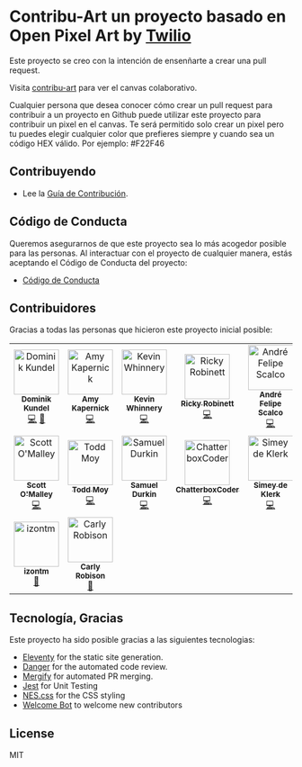 # Contribu-Art un proyecto basado en Open Pixel Art by [Twilio](https://www.twilio.com)



Este proyecto se creo con la intención de ensenñarte a crear una pull request.

Visita [contribu-art](https://contribu-art.vercel.app) para ver el canvas colaborativo.

Cualquier persona que desea conocer cómo crear un pull request para contribuir a un proyecto en Github puede utilizar este proyecto para contribuir un pixel en el canvas. Te será permitido solo crear un pixel pero tu puedes elegir cualquier color que prefieres siempre y cuando sea un código HEX válido. Por ejemplo: #F22F46


## Contribuyendo

- Lee la [Guía de Contribución](docs/es/CONTRIBUTING.md).

## Código de Conducta
Queremos asegurarnos de que este proyecto sea lo más acogedor posible para las personas. Al interactuar con el proyecto de cualquier manera, estás aceptando el Código de Conducta del proyecto:

- [Código de Conducta](docs/es/CODE_OF_CONDUCT.md)


## Contribuidores

Gracias a todas las personas que hicieron este proyecto inicial posible:

<!-- ALL-CONTRIBUTORS-LIST:START - Do not remove or modify this section -->
<!-- prettier-ignore -->
<table>
  <tr>
    <td align="center"><a href="https://dkundel.com"><img src="https://avatars3.githubusercontent.com/u/1505101?v=4" width="80px;" alt="Dominik Kundel"/><br /><sub><b>Dominik Kundel</b></sub></a><br /><a href="https://github.com/twilio-labs/open-pixel-art/commits?author=dkundel" title="Code">💻</a> <a href="#ideas-dkundel" title="Ideas, Planning, & Feedback">🤔</a></td>
    <td align="center"><a href="https://aimhigherwebdesign.com.au"><img src="https://avatars2.githubusercontent.com/u/15953185?v=4" width="80px;" alt="Amy Kapernick"/><br /><sub><b>Amy Kapernick</b></sub></a><br /><a href="https://github.com/twilio-labs/open-pixel-art/commits?author=amykapernick" title="Code">💻</a></td>
    <td align="center"><a href="https://github.com/kwhinnery"><img src="https://avatars3.githubusercontent.com/u/29193?v=4" width="80px;" alt="Kevin Whinnery"/><br /><sub><b>Kevin Whinnery</b></sub></a><br /><a href="https://github.com/twilio-labs/open-pixel-art/commits?author=kwhinnery" title="Code">💻</a></td>
    <td align="center"><a href="http://rickyrobinett.com"><img src="https://avatars3.githubusercontent.com/u/838096?v=4" width="80px;" alt="Ricky Robinett"/><br /><sub><b>Ricky Robinett</b></sub></a><br /><a href="https://github.com/twilio-labs/open-pixel-art/commits?author=rickyrobinett" title="Code">💻</a></td>
    <td align="center"><a href="https://github.com/andrescalco"><img src="https://avatars1.githubusercontent.com/u/10577705?v=4" width="80px;" alt="André Felipe Scalco"/><br /><sub><b>André Felipe Scalco</b></sub></a><br /><a href="https://github.com/twilio-labs/open-pixel-art/commits?author=andrescalco" title="Code">💻</a></td>
    <td align="center"><a href="https://gustiaux.com"><img src="https://avatars0.githubusercontent.com/u/26365722?v=4" width="80px;" alt="Teddy Gustiaux"/><br /><sub><b>Teddy Gustiaux</b></sub></a><br /><a href="https://github.com/twilio-labs/open-pixel-art/commits?author=teddy-gustiaux" title="Code">💻</a></td>
    <td align="center"><a href="https://github.com/AidanJSmith"><img src="https://avatars3.githubusercontent.com/u/26717362?v=4" width="80px;" alt="Aidan Smith"/><br /><sub><b>Aidan Smith</b></sub></a><br /><a href="https://github.com/twilio-labs/open-pixel-art/commits?author=AidanJSmith" title="Code">💻</a></td>
  </tr>
  <tr>
    <td align="center"><a href="https://github.com/TheHandsomeCoder"><img src="https://avatars0.githubusercontent.com/u/1569604?v=4" width="80px;" alt="Scott O'Malley"/><br /><sub><b>Scott O'Malley</b></sub></a><br /><a href="https://github.com/twilio-labs/open-pixel-art/commits?author=TheHandsomeCoder" title="Code">💻</a></td>
    <td align="center"><a href="http://www.toddmoy.com"><img src="https://avatars2.githubusercontent.com/u/22126?v=4" width="80px;" alt="Todd Moy"/><br /><sub><b>Todd Moy</b></sub></a><br /><a href="https://github.com/twilio-labs/open-pixel-art/commits?author=toddmoy" title="Code">💻</a></td>
    <td align="center"><a href="http://www.samueldurkin.com"><img src="https://avatars3.githubusercontent.com/u/6232253?v=4" width="80px;" alt="Samuel Durkin"/><br /><sub><b>Samuel Durkin</b></sub></a><br /><a href="https://github.com/twilio-labs/open-pixel-art/commits?author=FailedSitcom" title="Code">💻</a></td>
    <td align="center"><a href="https://github.com/nokenwa"><img src="https://avatars2.githubusercontent.com/u/23080261?v=4" width="80px;" alt="ChatterboxCoder"/><br /><sub><b>ChatterboxCoder</b></sub></a><br /><a href="https://github.com/twilio-labs/open-pixel-art/commits?author=nokenwa" title="Code">💻</a></td>
    <td align="center"><a href="https://github.com/simeydk"><img src="https://avatars0.githubusercontent.com/u/13088589?v=4" width="80px;" alt="Simey de Klerk"/><br /><sub><b>Simey de Klerk</b></sub></a><br /><a href="https://github.com/twilio-labs/open-pixel-art/commits?author=simeydk" title="Code">💻</a></td>
    <td align="center"><a href="https://github.com/annthurium"><img src="https://avatars1.githubusercontent.com/u/3781742?v=4" width="80px;" alt="Tilde Ann Thurium"/><br /><sub><b>Tilde Ann Thurium</b></sub></a><br /><a href="#review-annthurium" title="Reviewed Pull Requests">👀</a></td>
    <td align="center"><a href="https://gitlab.com/dpeukert"><img src="https://avatars2.githubusercontent.com/u/3451904?v=4" width="80px;" alt="Daniel Peukert"/><br /><sub><b>Daniel Peukert</b></sub></a><br /><a href="https://github.com/twilio-labs/open-pixel-art/commits?author=dpeukert" title="Documentation">📖</a></td>
  </tr>
  <tr>
    <td align="center"><a href="https://github.com/izontm"><img src="https://avatars1.githubusercontent.com/u/860741?v=4" width="80px;" alt="izontm"/><br /><sub><b>izontm</b></sub></a><br /><a href="https://github.com/twilio-labs/open-pixel-art/commits?author=izontm" title="Documentation">📖</a></td>
    <td align="center"><a href="https://github.com/carlyrobison"><img src="https://avatars1.githubusercontent.com/u/7573501?v=4" width="80px;" alt="Carly Robison"/><br /><sub><b>Carly Robison</b></sub></a><br /><a href="https://github.com/twilio-labs/open-pixel-art/commits?author=carlyrobison" title="Documentation">📖</a></td>
  </tr>
</table>


## Tecnología, Gracias

Este proyecto ha sido posible gracias a las siguientes tecnologias:

- [Eleventy](https://www.11ty.io/) for the static site generation.
- [Danger](https://danger.systems/js/) for the automated code review.
- [Mergify](https://github.com/mergifyio) for automated PR merging.
- [Jest](https://jestjs.io/) for Unit Testing
- [NES.css](https://nostalgic-css.github.io/NES.css/) for the CSS styling
- [Welcome Bot](https://github.com/behaviorbot/welcome) to welcome new contributors

## License

MIT
